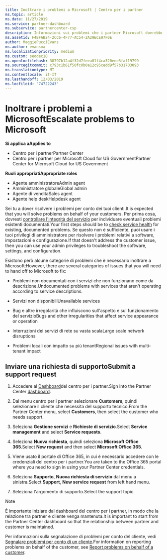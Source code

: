 ```yaml
---
title: Inoltrare i problemi a Microsoft | Centro per i partner
ms.topic: article
ms.date: 11/27/2019
ms.service: partner-dashboard
ms.subservice: partnercenter-csp
description: Informazioni sui problemi che i partner Microsoft dovrebbero risolvere per i clienti e sui problemi che potrebbero essere necessari per inoltrare a Microsoft.
ms.assetid: F4BFAB24-2CC6-4F77-AC54-2A29ECE97F0E
author: MaggiePucciEvans
ms.author: evansma
ms.localizationpriority: medium
ms.custom: seodec18
ms.openlocfilehash: 38797b12a4f32d7feea01f4ca320eee3faf19799
ms.sourcegitcommit: c793c1b61f50fc0b0a12c95cedd9f57b31703093
ms.translationtype: MT
ms.contentlocale: it-IT
ms.lasthandoff: 12/03/2019
ms.locfileid: "74722243"
---
```

# <a name="escalate-problems-to-microsoft"></a><span data-ttu-id="078eb-103">Inoltrare i problemi a Microsoft</span><span class="sxs-lookup"><span data-stu-id="078eb-103">Escalate problems to Microsoft</span></span>

<span data-ttu-id="078eb-104">**Si applica a**</span><span class="sxs-lookup"><span data-stu-id="078eb-104">**Applies to**</span></span>

- <span data-ttu-id="078eb-105">Centro per i partner</span><span class="sxs-lookup"><span data-stu-id="078eb-105">Partner Center</span></span>
- <span data-ttu-id="078eb-106">Centro per i partner per Microsoft Cloud for US Government</span><span class="sxs-lookup"><span data-stu-id="078eb-106">Partner Center for Microsoft Cloud for US Government</span></span>

<span data-ttu-id="078eb-107">**Ruoli appropriati**</span><span class="sxs-lookup"><span data-stu-id="078eb-107">**Appropriate roles**</span></span>

- <span data-ttu-id="078eb-108">Agente amministratore</span><span class="sxs-lookup"><span data-stu-id="078eb-108">Admin agent</span></span>
- <span data-ttu-id="078eb-109">Amministratore globale</span><span class="sxs-lookup"><span data-stu-id="078eb-109">Global admin</span></span>
- <span data-ttu-id="078eb-110">Agente di vendita</span><span class="sxs-lookup"><span data-stu-id="078eb-110">Sales agent</span></span>
- <span data-ttu-id="078eb-111">Agente help desk</span><span class="sxs-lookup"><span data-stu-id="078eb-111">Helpdesk agent</span></span>

<span data-ttu-id="078eb-112">Sei tu a dover risolvere i problemi per conto dei tuoi clienti.</span><span class="sxs-lookup"><span data-stu-id="078eb-112">It is expected that you will solve problems on behalf of your customers.</span></span> <span data-ttu-id="078eb-113">Per prima cosa, dovresti [controllare l'integrità del servizio](check-service-health.md) per individuare eventuali problemi esistenti documentati.</span><span class="sxs-lookup"><span data-stu-id="078eb-113">Your first steps should be to [check service health](check-service-health.md) for existing, documented problems.</span></span> <span data-ttu-id="078eb-114">Se questo non è sufficiente, puoi usare i tuoi privilegi di amministratore per risolvere i problemi relativi a software, impostazioni e configurazione.</span><span class="sxs-lookup"><span data-stu-id="078eb-114">If that doesn't address the customer issue, then you can use your admin privileges to troubleshoot the software, settings, and configuration.</span></span>

<span data-ttu-id="078eb-115">Esistono però alcune categorie di problemi che è necessario inoltrare a Microsoft:</span><span class="sxs-lookup"><span data-stu-id="078eb-115">However, there are several categories of issues that you will need to hand off to Microsoft to fix:</span></span>

- <span data-ttu-id="078eb-116">Problemi non documentati con i servizi che non funzionano come da descrizione.</span><span class="sxs-lookup"><span data-stu-id="078eb-116">Undocumented problems with services that aren't operating according to service descriptions.</span></span>

- <span data-ttu-id="078eb-117">Servizi non disponibili</span><span class="sxs-lookup"><span data-stu-id="078eb-117">Unavailable services</span></span>

- <span data-ttu-id="078eb-118">Bug e altre irregolarità che influiscono sull'aspetto e sul funzionamento del servizio</span><span class="sxs-lookup"><span data-stu-id="078eb-118">Bugs and other irregularities that affect service appearance or operation</span></span>

- <span data-ttu-id="078eb-119">Interruzioni dei servizi di rete su vasta scala</span><span class="sxs-lookup"><span data-stu-id="078eb-119">Large scale network disruptions</span></span>

- <span data-ttu-id="078eb-120">Problemi locali con impatto su più tenant</span><span class="sxs-lookup"><span data-stu-id="078eb-120">Regional issues with multi-tenant impact</span></span>

## <a name="submit-a-support-request"></a><span data-ttu-id="078eb-121">Inviare una richiesta di supporto</span><span class="sxs-lookup"><span data-stu-id="078eb-121">Submit a support request</span></span>

1. <span data-ttu-id="078eb-122">Accedere al [Dashboard](https://partner.microsoft.com/dashboard)del centro per i partner.</span><span class="sxs-lookup"><span data-stu-id="078eb-122">Sign into the Partner Center [dashboard](https://partner.microsoft.com/dashboard).</span></span>

2. <span data-ttu-id="078eb-123">Dal menu centro per i partner selezionare **Customers**, quindi selezionare il cliente che necessita del supporto tecnico.</span><span class="sxs-lookup"><span data-stu-id="078eb-123">From the Partner Center menu, select **Customers**, then select the customer who needs support.</span></span>

3. <span data-ttu-id="078eb-124">Seleziona **Gestione servizi** e **Richieste di servizio**.</span><span class="sxs-lookup"><span data-stu-id="078eb-124">Select **Service management** and select **Service requests**.</span></span>

4. <span data-ttu-id="078eb-125">Seleziona **Nuova richiesta**, quindi seleziona **Microsoft Office 365**.</span><span class="sxs-lookup"><span data-stu-id="078eb-125">Select **New request** and then select **Microsoft Office 365**.</span></span>

5. <span data-ttu-id="078eb-126">Viene usato il portale di Office 365, in cui è necessario accedere con le credenziali del centro per i partner.</span><span class="sxs-lookup"><span data-stu-id="078eb-126">You are taken to the Office 365 portal where you need to sign in using your Partner Center credentials.</span></span>

6. <span data-ttu-id="078eb-127">Seleziona **Supporto**, **Nuova richiesta di servizio** dal menu a sinistra.</span><span class="sxs-lookup"><span data-stu-id="078eb-127">Select **Support**, **New service request** from left hand menu.</span></span>

7. <span data-ttu-id="078eb-128">Seleziona l'argomento di supporto.</span><span class="sxs-lookup"><span data-stu-id="078eb-128">Select the support topic.</span></span>

>[!NOTE]
><span data-ttu-id="078eb-129">È importante iniziare dal dashboard del centro per i partner, in modo che la relazione tra partner e cliente venga mantenuta.</span><span class="sxs-lookup"><span data-stu-id="078eb-129">It is important to start from the Partner Center dashboard so that the relationship between partner and customer is maintained.</span></span> 


<span data-ttu-id="078eb-130">Per informazioni sulla segnalazione di problemi per conto del cliente, vedi [Segnalare problemi per conto di un cliente](report-problems-on-behalf-of-a-customer.md).</span><span class="sxs-lookup"><span data-stu-id="078eb-130">For information on reporting problems on behalf of the customer, see [Report problems on behalf of a customer](report-problems-on-behalf-of-a-customer.md).</span></span>

 

 



